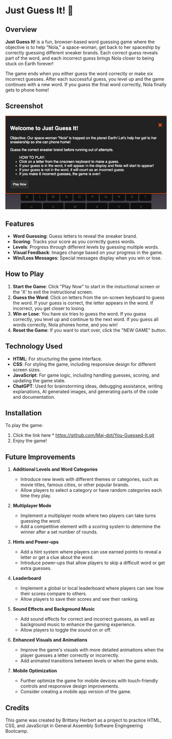 # Just Guess It! 🚀

## Overview

**Just Guess It!** is a fun, browser-based word guessing game where the objective is to help "Nola," a space-woman, get back to her spaceship by correctly guessing different sneaker brands. Each correct guess reveals part of the word, and each incorrect guess brings Nola closer to being stuck on Earth forever!

The game ends when you either guess the word correctly or make six incorrect guesses. After each successful guess, you level up and the game continues with a new word. If you guess the final word correctly, Nola finally gets to phone home!

## Screenshot

![Game Screenshot](./images/screenshot.png)

## Features

- **Word Guessing**: Guess letters to reveal the sneaker brand.
- **Scoring**: Tracks your score as you correctly guess words.
- **Levels**: Progress through different levels by guessing multiple words.
- **Visual Feedback**: Images change based on your progress in the game.
- **Win/Loss Messages**: Special messages display when you win or lose.

## How to Play

1. **Start the Game**: Click "Play Now" to start in the instuctional screen or the 'X' to exit the instructional screen.
2. **Guess the Word**: Click on letters from the on-screen keyboard to guess the word. If your guess is correct, the letter appears in the word. If incorrect, you get closer to losing.
3. **Win or Lose**: You have six tries to guess the word. If you guess correctly, you level up and continue to the next word. If you guess all words correctly, Nola phones home, and you win!
4. **Reset the Game**: If you want to start over, click the "NEW GAME" button.

## Technology Used

- **HTML**: For structuring the game interface.
- **CSS**: For styling the game, including responsive design for different screen sizes.
- **JavaScript**: For game logic, including handling guesses, scoring, and updating the game state.
- **ChatGPT**: Used for brainstorming ideas, debugging assistance, writing explanations, AI generated images, and generating parts of the code and documentation.

## Installation

To play the game:

1. Click the link here * <https://github.com/Maj-dot/You-Guessed-It.git>
3. Enjoy the game!

## Future Improvements 

1. **Additional Levels and Word Categories**
   - Introduce new levels with different themes or categories, such as movie titles, famous cities, or other popular brands.
   - Allow players to select a category or have random categories each time they play.

2. **Multiplayer Mode**
   - Implement a multiplayer mode where two players can take turns guessing the word.
   - Add a competitive element with a scoring system to determine the winner after a set number of rounds.

3. **Hints and Power-ups**
   - Add a hint system where players can use earned points to reveal a letter or get a clue about the word.
   - Introduce power-ups that allow players to skip a difficult word or get extra guesses.

4. **Leaderboard**
   - Implement a global or local leaderboard where players can see how their scores compare to others.
   - Allow players to save their scores and see their ranking.

5. **Sound Effects and Background Music**
   - Add sound effects for correct and incorrect guesses, as well as background music to enhance the gaming experience.
   - Allow players to toggle the sound on or off.

6. **Enhanced Visuals and Animations**
   - Improve the game's visuals with more detailed animations when the player guesses a letter correctly or incorrectly.
   - Add animated transitions between levels or when the game ends.

7. **Mobile Optimization**
   - Further optimize the game for mobile devices with touch-friendly controls and responsive design improvements.
   - Consider creating a mobile app version of the game.  

## Credits

This game was created by Brittany Herbert as a project to practice HTML, CSS, and JavaScript in General Assembly Software Engingeering Bootcamp.
